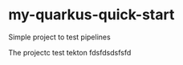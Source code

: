 # my-quarkus-quick-start

Simple project to test pipelines

The projectc test tekton
fdsfdsdsfsfd



